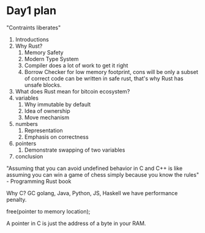 # Day1 plan

"Contraints liberates"

1. Introductions
1. Why Rust?
    1. Memory Safety
    1. Modern Type System
    1. Compiler does a lot of work to get it right
    1. Borrow Checker for low memory footprint, cons will be only a subset of correct code can be written in safe rust, that's why Rust has unsafe blocks.
1. What does Rust mean for bitcoin ecosystem?
1. variables
    1. Why immutable by default
    1. Idea of ownership
    1. Move mechanism
1. numbers
    1. Representation
    1. Emphasis on correctness
1. pointers
    1. Demonstrate swapping of two variables
1. conclusion

"Assuming that you can avoid undefined behavior in C and C++ is like assuming you can win a game of chess simply because you know the rules" - Programming Rust book


Why C?
GC golang, Java, Python, JS, Haskell we have performance penalty.

free(pointer to memory location);

A pointer in C is just the address of a byte in your RAM.